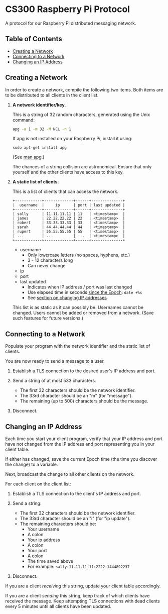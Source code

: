 CS300 Raspberry Pi Protocol
===========================
A protocol for our Raspberry Pi distributed messaging network.

Table of Contents
-----------------
 * [Creating a Network](#creating-a-network)
 * [Connecting to a Network](#connecting-to-a-network)
 * [Changing an IP Address](#changing-an-ip-address)

Creating a Network
------------------
In order to create a network, compile the following two items.  Both items
are to be distributed to all clients in the client list.

1. **A network identifier/key.**

	This is a string of 32 random characters, generated using the Unix command:
	```BASH
	apg -a 1 -m 32 -M NCL -n 1
	```

	If apg is not installed on your Raspberry Pi, install it using:
	```
	sudo apt-get install apg
	```
	(See [man apg](http://linux.die.net/man/1/apg).)

	The chances of a string collision are astronomical.  Ensure that only
	yourself and the other clients have access to this key.

2. **A static list of clients.**

	This is a list of clients that can access the network.

	```
	+------------+-------------+------+--------------+
	|  username  |     ip      | port | last updated |
	+------------+-------------+------+--------------+
	| sally      | 11.11.11.11 | 11   | <timestamp>  |
	| james      | 22.22.22.22 | 22   | <timestamp>  |
	| robert     | 33.33.33.33 | 33   | <timestamp>  |
	| sarah      | 44.44.44.44 | 44   | <timestamp>  |
	| rupert     | 55.55.55.55 | 55   | <timestamp>  |
	| ...        | ...         | ...  | <timestamp>  |
	+------------+-------------+------+--------------+
	```

	* username
		* Only lowercase letters (no spaces, hyphens, etc.)
		* 3 - 12 characters long
		* Can never change
	* ip
	* port
	* last updated
		* Indicates when IP address / port was last changed
		* Use elapsed time in seconds [since the Epoch](https://en.wikipedia.org/wiki/Unix_time): ```date +%s```
		* See [section on changing IP addresses](#changing-an-ip-address)

	This list is as static as it can possibly be.  Usernames cannot be changed.
	Users cannot be added or removed from a network.  (Save such features for
	future versions.)

Connecting to a Network
-----------------------
Populate your program with the network identifier and the static list of
clients.

You are now ready to send a message to a user.

1. Establish a TLS connection to the desired user's IP address and port.

2. Send a string of at most 533 characters.

	* The first 32 characters should be the network identifier.
	* The 33rd character should be an "m" (for "message").
	* The remaining (up to 500) characters should be the message.

3. Disconnect.

Changing an IP Address
----------------------
Each time you start your client program, verify that your IP address and port
have not changed from the IP address and port representing you
in your client table.

If either has changed, save the current Epoch time (the time you discover
the change) to a variable.

Next, broadcast the change to all other clients on the network.

For each client on the client list:

1.  Establish a TLS connection to the client's IP address and port.

2.  Send a string:

	* The first 32 characters should be the network identifier.
	* The 33rd character should be an "i" (for "ip update").
	* The remaining characters should be:
		* Your username
		* A colon
		* Your ip address
		* A colon
		* Your port
		* A colon
		* The time saved above
		* For example: ```sally:11.11.11.11:2222:1444892237```

3.  Disconnect.

If you are a client *receiving* this string, update your client
table accordingly.

If you are a client *sending* this string, keep track of which clients
have received the message.  Keep attempting TLS connections with dead
clients every 5 minutes until all clients have been updated.
